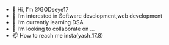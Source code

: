 - 👋 Hi, I’m @GODseye17
- 👀 I’m interested in Software development,web development
- 🌱 I’m currently learning DSA
- 💞️ I’m looking to collaborate on ...
- 📫 How to reach me insta(yash_17.8)

<!---
GODseye17/GODseye17 is a ✨ special ✨ repository because its `README.md` (this file) appears on your GitHub profile.
You can click the Preview link to take a look at your changes.
--->
